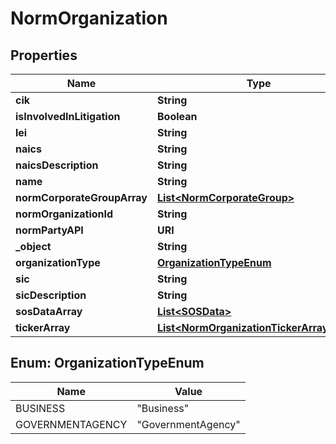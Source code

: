

# NormOrganization


## Properties

| Name | Type | Description | Notes |
|------------ | ------------- | ------------- | -------------|
|**cik** | **String** |  |  |
|**isInvolvedInLitigation** | **Boolean** |  |  |
|**lei** | **String** |  |  |
|**naics** | **String** |  |  |
|**naicsDescription** | **String** |  |  |
|**name** | **String** |  |  |
|**normCorporateGroupArray** | [**List&lt;NormCorporateGroup&gt;**](NormCorporateGroup.md) |  |  |
|**normOrganizationId** | **String** |  |  |
|**normPartyAPI** | **URI** |  |  |
|**_object** | **String** |  |  |
|**organizationType** | [**OrganizationTypeEnum**](#OrganizationTypeEnum) |  |  |
|**sic** | **String** |  |  |
|**sicDescription** | **String** |  |  |
|**sosDataArray** | [**List&lt;SOSData&gt;**](SOSData.md) |  |  |
|**tickerArray** | [**List&lt;NormOrganizationTickerArrayInner&gt;**](NormOrganizationTickerArrayInner.md) |  |  |



## Enum: OrganizationTypeEnum

| Name | Value |
|---- | -----|
| BUSINESS | &quot;Business&quot; |
| GOVERNMENTAGENCY | &quot;GovernmentAgency&quot; |



